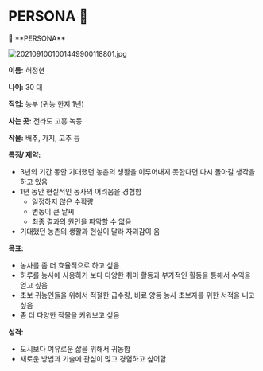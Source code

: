 # PERSONA 👀

<aside>
📌 **PERSONA**


</aside>

![2021091001001449900118801.jpg](USE%20CASE%20PERSONA%208dd836c5768e43eb8314eb0a43de1fa1/2021091001001449900118801.jpg)

**이름:** 허정현

**나이:** 30 대

**직업:** 농부 (귀농 한지 1년)

**사는 곳:** 전라도 고흥 녹동 

**작물:** 배추, 가지, 고추 등

**특징/ 제약:**

- 3년의 기간 동안 기대했던 농촌의 생활을 이루어내지 못한다면 다시 돌아갈 생각을 하고 있음
- 1년 동안 현실적인 농사의 어려움을 경험함
    - 일정하지 않은 수확량
    - 변동이 큰 날씨
    - 최종 결과의 원인을 파악할 수 없음
- 기대했던 농촌의 생활과 현실이 달라 자괴감이 옴

**목표:**

- 농사를 좀 더 효율적으로 하고 싶음
- 하루를 농사에 사용하기 보다 다양한 취미 활동과 부가적인 활동을 통해서 수익을 얻고 싶음
- 초보 귀농인들을 위해서 적절한 급수량, 비료 양등 농사 초보자를 위한 서적을 내고 싶음
- 좀 더 다양한 작물을 키워보고 싶음

**성격:**

- 도시보다 여유로운 삶을 위해서 귀농함
- 새로운 방법과 기술에 관심이 많고 경험하고 싶어함
